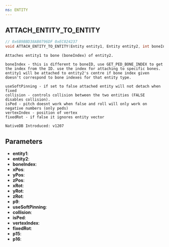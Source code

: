 ```yaml
---
ns: ENTITY
---
```

## ATTACH_ENTITY_TO_ENTITY

```c
// 0x6B9BBD38AB0796DF 0xEC024237
void ATTACH_ENTITY_TO_ENTITY(Entity entity1, Entity entity2, int boneIndex, float xPos, float yPos, float zPos, float xRot, float yRot, float zRot, BOOL p9, BOOL useSoftPinning, BOOL collision, BOOL isPed, int vertexIndex, BOOL fixedRot, BOOL p15, BOOL p16);
```

```
Attaches entity1 to bone (boneIndex) of entity2.

boneIndex - this is different to boneID, use GET_PED_BONE_INDEX to get the index from the ID. use the index for attaching to specific bones. entity1 will be attached to entity2's centre if bone index given doesn't correspond to bone indexes for that entity type.

useSoftPinning - if set to false attached entity will not detach when fixed
collision - controls collision between the two entities (FALSE disables collision).
isPed - pitch doesnt work when false and roll will only work on negative numbers (only peds)
vertexIndex - position of vertex
fixedRot - if false it ignores entity vector 

NativeDB Introduced: v1207
```

## Parameters
* **entity1**:
* **entity2**:
* **boneIndex**:
* **xPos**:
* **yPos**:
* **zPos**:
* **xRot**:
* **yRot**:
* **zRot**:
* **p9**:
* **useSoftPinning**:
* **collision**:
* **isPed**:
* **vertexIndex**:
* **fixedRot**:
* **p15**:
* **p16**:
